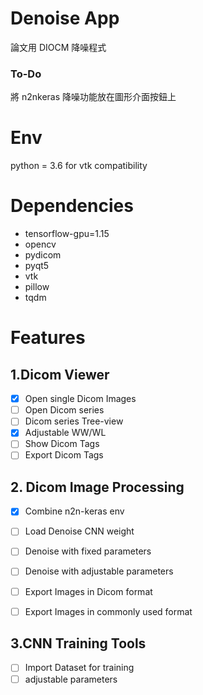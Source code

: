 # Denoise App

論文用 DIOCM 降噪程式

### To-Do
將 n2nkeras 降噪功能放在圖形介面按鈕上

# Env
python = 3.6 for vtk compatibility

# Dependencies
* tensorflow-gpu=1.15
* opencv
* pydicom
* pyqt5
* vtk
* pillow
* tqdm


# Features
## 1.Dicom Viewer
-[x] Open single Dicom Images
-[ ] Open Dicom series
-[ ] Dicom series Tree-view
-[x] Adjustable WW/WL
-[ ] Show Dicom Tags
-[ ] Export Dicom Tags

## 2. Dicom Image Processing
-[x] Combine n2n-keras env
-[ ] Load Denoise CNN weight
-[ ] Denoise with fixed parameters
-[ ] Denoise with adjustable parameters
-[ ] Export Images in Dicom format
-[ ] Export Images in commonly used format


## 3.CNN Training Tools
-[ ] Import Dataset for training
-[ ] adjustable parameters
